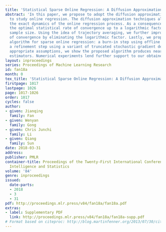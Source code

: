 ```yaml
---
title: 'Statistical Sparse Online Regression: A Diffusion Approximation Perspective'
abstract: 'In this paper, we propose to adopt the diffusion approximation techniques
  to study online regression. The diffusion approximation techniques allow us to characterize
  the exact dynamics of the online regression process. As a consequence, we obtain
  the optimal statistical rate of convergence up to a logarithmic factor of the streaming
  sample size. Using the idea of trajectory averaging, we further improve the rate
  of convergence by eliminating the logarithmic factor. Lastly, we propose a two-step
  algorithm for sparse online regression: a burn-in step using offline learning and
  a refinement step using a variant of truncated stochastic gradient descent. Under
  appropriate assumptions, we show the proposed algorithm produces near optimal sparse
  estimators. Numerical experiments lend further support to our obtained theory.'
layout: inproceedings
series: Proceedings of Machine Learning Research
id: fan18a
month: 0
tex_title: 'Statistical Sparse Online Regression: A Diffusion Approximation Perspective'
firstpage: 1017
lastpage: 1026
page: 1017-1026
order: 1017
cycles: false
author:
- given: Jianqing
  family: Fan
- given: Wenyan
  family: Gong
- given: Chris Junchi
  family: Li
- given: Qiang
  family: Sun
date: 2018-03-31
address: 
publisher: PMLR
container-title: Proceedings of the Twenty-First International Conference on Artficial
  Intelligence and Statistics
volume: '84'
genre: inproceedings
issued:
  date-parts:
  - 2018
  - 3
  - 31
pdf: http://proceedings.mlr.press/v84/fan18a/fan18a.pdf
extras:
- label: Supplementary PDF
  link: http://proceedings.mlr.press/v84/fan18a/fan18a-supp.pdf
# Format based on citeproc: http://blog.martinfenner.org/2013/07/30/citeproc-yaml-for-bibliographies/
---
```

